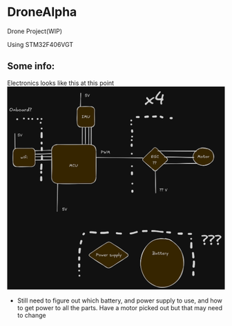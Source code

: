 # DroneAlpha
Drone Project(WIP)

Using STM32F406VGT

## Some info:

Electronics looks like this at this point
![Image](DroneElectronics.png)
* Still need to figure out which battery, and power supply to use, and how to get power to all the parts. Have a motor picked out but that may need to change
